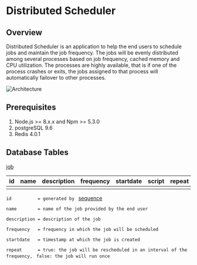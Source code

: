 # Distributed Scheduler

Overview
---
Distributed Scheduler is an application to help the end users to schedule jobs and maintain the job frequency. The jobs will be evenly distributed among several processes based on job frequency, cached memory and CPU utilization.
The processes are highly available, that is if one of the process crashes or exits, the jobs assigned to that process will automatically failover to other processes.


![Architecture](image/architecture.jpg=800x500)



Prerequisites
---
1. Node.js >= 8.x.x and Npm >= 5.3.0
2. postgreSQL 9.6
3. Redis 4.0.1


Database Tables
---

[job](lib/db/job.sql)

|id    |name  |description|frequency|startdate|script|repeat|
|------|------|-----------|---------|---------|------|------|
|      |      |           |         |         |      |      |



`id          = generated by ` [sequence](lib/db/sequence.sql)

`name        = name of the job provided by the end user`

`description = description of the job`

`frequency   = frequency in which the job will be scheduled`

`startdate   = timestamp at which the job is created`

`repeat      = true: the job will be rescheduled in an interval of the frequency, `
               `false: the job will run once`








